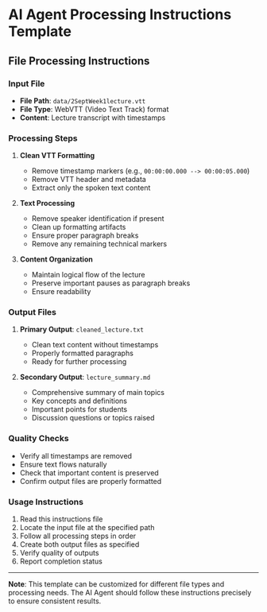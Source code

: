 # AI Agent Processing Instructions Template

## File Processing Instructions

### Input File
- **File Path**: `data/2SeptWeek1lecture.vtt`
- **File Type**: WebVTT (Video Text Track) format
- **Content**: Lecture transcript with timestamps

### Processing Steps
1. **Clean VTT Formatting**
   - Remove timestamp markers (e.g., `00:00:00.000 --> 00:00:05.000`)
   - Remove VTT header and metadata
   - Extract only the spoken text content

2. **Text Processing**
   - Remove speaker identification if present
   - Clean up formatting artifacts
   - Ensure proper paragraph breaks
   - Remove any remaining technical markers

3. **Content Organization**
   - Maintain logical flow of the lecture
   - Preserve important pauses as paragraph breaks
   - Ensure readability

### Output Files
1. **Primary Output**: `cleaned_lecture.txt`
   - Clean text content without timestamps
   - Properly formatted paragraphs
   - Ready for further processing

2. **Secondary Output**: `lecture_summary.md`
   - Comprehensive summary of main topics
   - Key concepts and definitions
   - Important points for students
   - Discussion questions or topics raised

### Quality Checks
- Verify all timestamps are removed
- Ensure text flows naturally
- Check that important content is preserved
- Confirm output files are properly formatted

### Usage Instructions
1. Read this instructions file
2. Locate the input file at the specified path
3. Follow all processing steps in order
4. Create both output files as specified
5. Verify quality of outputs
6. Report completion status

---

**Note**: This template can be customized for different file types and processing needs. The AI Agent should follow these instructions precisely to ensure consistent results.
